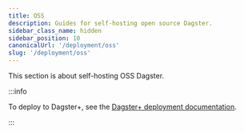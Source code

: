 ```yaml
---
title: OSS
description: Guides for self-hosting open source Dagster.
sidebar_class_name: hidden
sidebar_position: 10
canonicalUrl: '/deployment/oss'
slug: '/deployment/oss'
---
```


This section is about self-hosting OSS Dagster.

:::info

To deploy to Dagster+, see the [Dagster+ deployment documentation](/deployment/dagster-plus).

:::
